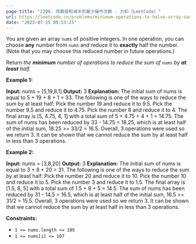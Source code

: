 ```yaml
---
page-title: "2208. 将数组和减半的最少操作次数 - 力扣（LeetCode）"
url: https://leetcode.cn/problems/minimum-operations-to-halve-array-sum/
date: "2023-07-25 09:53:25"
---
```

You are given an array `nums` of positive integers. In one operation, you can choose **any** number from `nums` and reduce it to **exactly** half the number. (Note that you may choose this reduced number in future operations.)

Return *the **minimum** number of operations to reduce the sum of* `nums` *by **at least** half.*

**Example 1:**

**Input:** nums = \[5,19,8,1\]
**Output:** 3
**Explanation:** The initial sum of nums is equal to 5 + 19 + 8 + 1 = 33.
The following is one of the ways to reduce the sum by at least half:
Pick the number 19 and reduce it to 9.5.
Pick the number 9.5 and reduce it to 4.75.
Pick the number 8 and reduce it to 4.
The final array is \[5, 4.75, 4, 1\] with a total sum of 5 + 4.75 + 4 + 1 = 14.75. 
The sum of nums has been reduced by 33 - 14.75 = 18.25, which is at least half of the initial sum, 18.25 >= 33/2 = 16.5.
Overall, 3 operations were used so we return 3.
It can be shown that we cannot reduce the sum by at least half in less than 3 operations.

**Example 2:**

**Input:** nums = \[3,8,20\]
**Output:** 3
**Explanation:** The initial sum of nums is equal to 3 + 8 + 20 = 31.
The following is one of the ways to reduce the sum by at least half:
Pick the number 20 and reduce it to 10.
Pick the number 10 and reduce it to 5.
Pick the number 3 and reduce it to 1.5.
The final array is \[1.5, 8, 5\] with a total sum of 1.5 + 8 + 5 = 14.5. 
The sum of nums has been reduced by 31 - 14.5 = 16.5, which is at least half of the initial sum, 16.5 >= 31/2 = 15.5.
Overall, 3 operations were used so we return 3.
It can be shown that we cannot reduce the sum by at least half in less than 3 operations.

**Constraints:**

-   `1 <= nums.length <= 105`
-   `1 <= nums[i] <= 107`